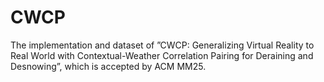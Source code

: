 # CWCP
The implementation and dataset of ”CWCP: Generalizing Virtual Reality to Real World with Contextual-Weather Correlation Pairing for Deraining and Desnowing”, which is accepted by ACM MM25. 
